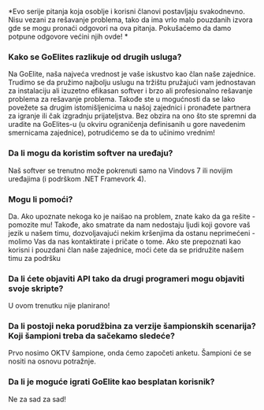 *Evo serije pitanja koja osoblje i korisni članovi postavljaju svakodnevno. Nisu vezani za rešavanje problema, tako da ima vrlo malo pouzdanih izvora gde se mogu pronaći odgovori na ova pitanja. Pokušaćemo da damo potpune odgovore većini njih ovde! *

### Kako se GoElites razlikuje od drugih usluga?

Na GoElite, naša najveća vrednost je vaše iskustvo kao član naše zajednice. Trudimo se da pružimo najbolju uslugu na tržištu pružajući vam jednostavan za instalaciju ali izuzetno efikasan softver i brzo ali profesionalno rešavanje problema za rešavanje problema. Takođe ste u mogućnosti da se lako povežete sa drugim istomišljenicima u našoj zajednici i pronađete partnera za igranje ili čak izgradnju prijateljstva. Bez obzira na ono što ste spremni da uradite na GoElites-u (u okviru ograničenja definisanih u gore navedenim smernicama zajednice), potrudićemo se da to učinimo vrednim!

### Da li mogu da koristim softver na uređaju?

Naš softver se trenutno može pokrenuti samo na Vindovs 7 ili novijim uređajima (i podrškom .NET Framevork 4).

### Mogu li pomoći?

Da. Ako upoznate nekoga ko je naišao na problem, znate kako da ga rešite - pomozite mu! Takođe, ako smatrate da nam nedostaju ljudi koji govore vaš jezik u našem timu, dozvoljavajući nekim kršenjima da ostanu neprimećeni - molimo Vas da nas kontaktirate i pričate o tome. Ako ste prepoznati kao korisni i pouzdani član naše zajednice, moći ćete da se pridružite našem timu za podršku

### Da li ćete objaviti API tako da drugi programeri mogu objaviti svoje skripte?

U ovom trenutku nije planirano!

### Da li postoji neka porudžbina za verzije šampionskih scenarija? Koji šampioni treba da sačekamo sledeće?

Prvo nosimo OKTV šampione, onda ćemo započeti anketu. Šampioni će se nositi na osnovu potražnje.

### Da li je moguće igrati GoElite kao besplatan korisnik?

Ne za sad za sad!



